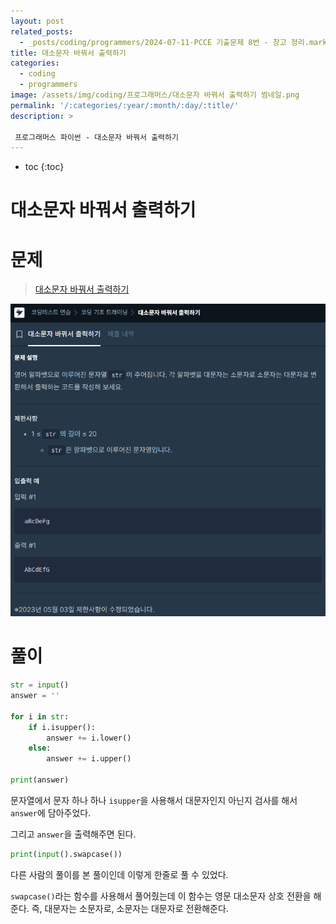 ```yaml
---
layout: post
related_posts: 
  - _posts/coding/programmers/2024-07-11-PCCE 기출문제 8번 - 창고 정리.markdown
title: 대소문자 바꿔서 출력하기
categories:
  - coding
  - programmers
image: /assets/img/coding/프로그래머스/대소문자 바꿔서 출력하기 썸네일.png
permalink: '/:categories/:year/:month/:day/:title/'
description: >

 프로그래머스 파이썬 - 대소문자 바꿔서 출력하기
---
```


* toc
{:toc}

# 대소문자 바꿔서 출력하기

# 문제

> <a href="https://school.programmers.co.kr/learn/courses/30/lessons/181949">대소문자 바꿔서 출력하기</a>

<img src="/assets/img/coding/프로그래머스/대소문자 바꿔서 출력하기 문제.png" />

# 풀이

```python
str = input()
answer = ''

for i in str:
    if i.isupper():
        answer += i.lower()
    else:
        answer += i.upper()
        
print(answer)
```

문자열에서 문자 하나 하나 `isupper`을 사용해서 대문자인지 아닌지 검사를 해서 `answer`에 담아주었다.

그리고 `answer`을 출력해주면 된다.

```python
print(input().swapcase())
```

다른 사람의 풀이를 본 풀이인데 이렇게 한줄로 풀 수 있었다.

`swapcase()`라는 함수를 사용해서 풀어줬는데 이 함수는 영문 대소문자 상호 전환을 해준다. 즉, 대문자는 소문자로, 소문자는 대문자로 전환해준다.